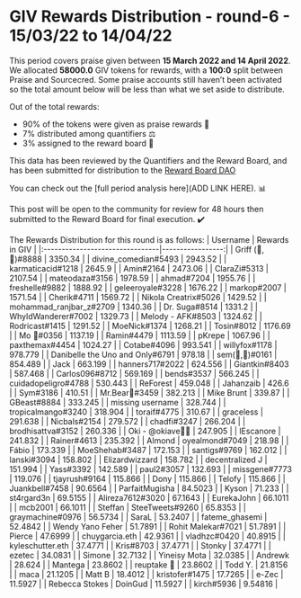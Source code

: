 
# GIV Rewards Distribution - round-6  - 15/03/22 to 14/04/22
This period covers praise given between **15 March 2022 and 14 April 2022**. We allocated **58000.0** GIV tokens for rewards, with a **100:0** split between Praise and Sourcecred. Some praise accounts still haven’t been activated so the total amount below will be less than what we set aside to distribute.

Out of the total rewards:

* 90% of the tokens were given as praise rewards :pray:
* 7% distributed among quantifiers :balance_scale:
* 3% assigned to the reward board :memo:

This data has been reviewed by the Quantifiers and the Reward Board, and has been submitted for distribution to the [Reward Board DAO](https://xdai.aragon.blossom.software/#/rewardboardtec/)


You can check out the [full period analysis here](ADD LINK HERE). :bar_chart:

This post will be open to the community for review for 48 hours then submitted to the Reward Board for final execution. :heavy_check_mark:

The Rewards Distribution for this round is as follows:
| Username                        |   Rewards in GIV |
|:--------------------------------|-----------------:|
| Griff (💜,💜)#8888              |       3350.34    |
| divine_comedian#5493            |       2943.52    |
| karmaticacid#1218               |       2645.9     |
| Amin#2164                       |       2473.06    |
| ClaraZi#5313                    |       2107.54    |
| mateodaza#3156                  |       1978.59    |
| ahmad#7204                      |       1955.76    |
| freshelle#9882                  |       1888.92    |
| geleeroyale#3228                |       1676.22    |
| markop#2007                     |       1571.54    |
| Cherik#4711                     |       1569.72    |
| Nikola Creatrix#5026            |       1429.52    |
| mohammad_ranjbar_z#2709         |       1340.36    |
| Dr. Suga#8514                   |       1331.2     |
| WhyldWanderer#7002              |       1329.73    |
| Melody - AFK#8503               |       1324.62    |
| Rodricast#1415                  |       1291.52    |
| MoeNick#1374                    |       1268.21    |
| Tosin#8012                      |       1176.69    |
| Mo 🤖#0356                      |       1137.19    |
| Ramin#4479                      |       1113.59    |
| pKrepe                          |       1067.96    |
| paxthemax#4454                  |       1024.27    |
| Cotabe#4096                     |        993.541   |
| willyfox#1178                   |        978.779   |
| Danibelle the Uno and Only#6791 |        978.18    |
| sem(🌸,🐝)#0161                 |        854.489   |
| Jack                            |        663.199   |
| hanners717#2022                 |        624.556   |
| Giantkin#8403                   |        587.468   |
| Carlos096#8712                  |        569.169   |
| bends#3537                      |        566.245   |
| cuidadopeligro#4788             |        530.443   |
| ReForest                        |        459.048   |
| Jahanzaib                       |        426.6     |
| Sym#3186                        |        410.51    |
| Mr.Bear🐻#3459                  |        382.213   |
| Mike Brunt                      |        339.87    |
| GBeast#8884                     |        333.245   |
| missing username                |        328.744   |
| tropicalmango#3240              |        318.904   |
| toraif#4775                     |        310.67    |
| graceless                       |        291.638   |
| Nicbals#2154                    |        279.572   |
| chadfi#3247                     |        266.204   |
| brodhisattva#3152               |        260.336   |
| Oki - @okiave💜🐙               |        247.905   |
| lEscanore                       |        241.832   |
| Rainer#4613                     |        235.392   |
| Almond | oyealmond#7049         |        218.98    |
| Fábio                           |        173.339   |
| MoeShehab#3487                  |        172.153   |
| santigs#9769                    |        162.012   |
| lanski#3094                     |        158.802   |
| Elizardwizzard                  |        158.782   |
| decentralized J                 |        151.994   |
| Yass#3392                       |        142.589   |
| paul2#3057                      |        132.693   |
| missgene#7773                   |        119.076   |
| tjayrush#9164                   |        115.866   |
| Dony                            |        115.866   |
| Telofy                          |        115.866   |
| Juankbell#7458                  |         90.6564  |
| ParfaitMugisha                  |         84.5023  |
| Kyson                           |         71.233   |
| st4rgard3n                      |         69.5155  |
| Alireza7612#3020                |         67.1643  |
| EurekaJohn                      |         66.1011  |
| mcb2001                         |         66.1011  |
| Steffan | SteeTweets#9260       |         65.8353  |
| graymachine#0976                |         56.5734  |
| SaraL                           |         53.2407  |
| fateme_ghasemi                  |         52.4842  |
| Wendy Yano Feher                |         51.7891  |
| Rohit Malekar#7021              |         51.7891  |
| Pierce                          |         47.6999  |
| chuygarcia.eth                  |         42.9361  |
| vladhzc#0420                    |         40.8915  |
| kyleschutter.eth                |         37.4771  |
| Kris#8703                       |         37.4771  |
| Stonky                          |         37.4771  |
| ezetec                          |         34.0831  |
| Simone                          |         32.7132  |
| Yineisy Mota                    |         32.0385  |
| Andrewk                         |         28.624   |
| Mantega                         |         23.8602  |
| reuptake 🌊                     |         23.8602  |
| Todd Y.                         |         21.8156  |
| maca                            |         21.1205  |
| Matt B                          |         18.4012  |
| kristofer#1475                  |         17.7265  |
| e-Zec                           |         11.5927  |
| Rebecca Stokes | DoinGud        |         11.5927  |
| kirch#5936                      |          9.54816 |